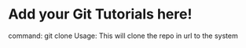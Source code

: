 # Add your Git Tutorials here!
command: git clone <url>
Usage: This will clone the repo in url to the system
